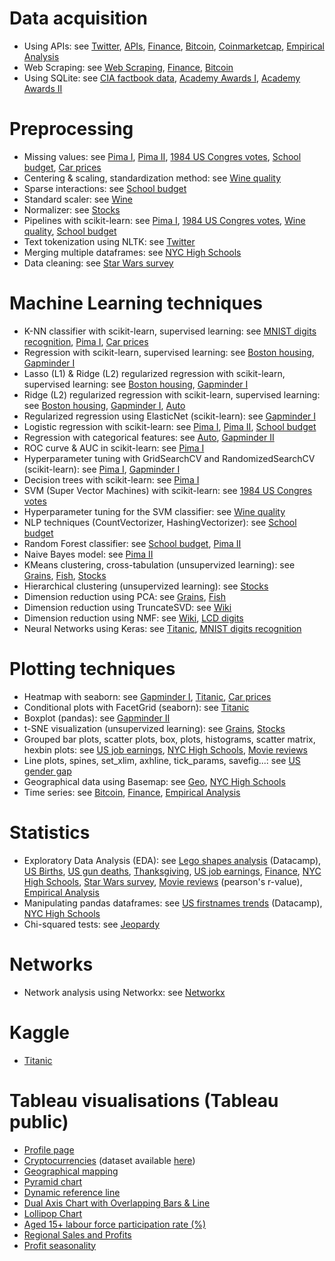 # Data acquisition
- Using APIs: see [Twitter](Twitter/Twitter%20Data%20Mining.ipynb), [APIs](API-WebScraping/Data%20Acquisition%20Using%20APIs.ipynb), [Finance](Finance/Managing%20Financial%20Data.ipynb), [Bitcoin](Bitcoin/Analysis.ipynb), [Coinmarketcap](https://data.world/cnoza/cryptocurrencies), [Empirical Analysis](Finance/Empirical_Analysis.ipynb)
- Web Scraping: see [Web Scraping](API-WebScraping/Data%20Acquisition%20Using%20Web%20Scraping.ipynb), [Finance](Finance/Managing%20Financial%20Data.ipynb), [Bitcoin](Bitcoin/Analysis.ipynb)
- Using SQLite: see [CIA factbook data](CIA%20factbook%20data/Basics.ipynb), [Academy Awards I](Academy%20Awards%20(part%201)/Basics.ipynb), [Academy Awards II](Academy%20Awards%20(part%202)/Basics.ipynb)

# Preprocessing
- Missing values: see [Pima I](PIMA%20Indians/K-NN%20classifier%20diabetes.ipynb), [Pima II](PIMA%20Indians/Pima%20prediction.ipynb), [1984 US Congres votes](1984%20US%20Congres%20votes/Supervised%20Learning%20with%20scikit-learn.ipynb), [School budget](School%20budget/School%20budget.ipynb), [Car prices](Car%20prices/Basics.ipynb)
- Centering & scaling, standardization method: see [Wine quality](Wine/Wine.ipynb)
- Sparse interactions: see [School budget](School%20budget/School%20budget.ipynb)
- Standard scaler: see [Wine](Wine/KMeans.ipynb)
- Normalizer: see [Stocks](Stocks/KMeans.ipynb)
- Pipelines with scikit-learn: see [Pima I](PIMA%20Indians/K-NN%20classifier%20diabetes.ipynb), [1984 US Congres votes](1984%20US%20Congres%20votes/Supervised%20Learning%20with%20scikit-learn.ipynb), [Wine quality](Wine/Wine.ipynb), [School budget](School%20budget/School%20budget.ipynb)
- Text tokenization using NLTK: see [Twitter](Twitter/Twitter%20Data%20Mining.ipynb)
- Merging multiple dataframes: see [NYC High Schools](NYC%20High%20Schools/Schools.ipynb)
- Data cleaning: see [Star Wars survey](StarWars/Analysis.ipynb)

# Machine Learning techniques
- K-NN classifier with scikit-learn, supervised learning: see [MNIST digits recognition](MNIST%20digits%20recognition/K-NN%20classifier%20with%20scikit-learn%20(supervised%20learning).ipynb), [Pima I](PIMA%20Indians/K-NN%20classifier%20diabetes.ipynb), [Car prices](Car%20prices/Basics.ipynb)
- Regression with scikit-learn, supervised learning: see [Boston housing](Boston%20housing/Regression%20with%20scikit-learn%20(supervised%20learning).ipynb), [Gapminder I](Gapminder/Regression%20with%20scikit-learn%20(supervised%20learning).ipynb)
- Lasso (L1) & Ridge (L2) regularized regression with scikit-learn, supervised learning: see [Boston housing](Boston%20housing/Regression%20with%20scikit-learn%20(supervised%20learning).ipynb), [Gapminder I](Gapminder/Regression%20with%20scikit-learn%20(supervised%20learning).ipynb)
- Ridge (L2) regularized regression with scikit-learn, supervised learning: see [Boston housing](Boston%20housing/Regression%20with%20scikit-learn%20(supervised%20learning).ipynb), [Gapminder I](Gapminder/Regression%20with%20scikit-learn%20(supervised%20learning).ipynb), [Auto](Automobile/Data%20Preprocessing.ipynb)
- Regularized regression using ElasticNet (scikit-learn): see [Gapminder I](Gapminder/Regression%20with%20scikit-learn%20(supervised%20learning).ipynb)
- Logistic regression with scikit-learn: see [Pima I](PIMA%20Indians/K-NN%20classifier%20diabetes.ipynb), [Pima II](PIMA%20Indians/Pima%20prediction.ipynb), [School budget](School%20budget/School%20budget.ipynb)
- Regression with categorical features: see [Auto](Automobile/Data%20Preprocessing.ipynb), [Gapminder II](Gapminder/Regression%20with%20categorical%20features.ipynb)
- ROC curve & AUC in scikit-learn: see [Pima I](PIMA%20Indians/K-NN%20classifier%20diabetes.ipynb)
- Hyperparameter tuning with GridSearchCV and RandomizedSearchCV (scikit-learn): see [Pima I](PIMA%20Indians/K-NN%20classifier%20diabetes.ipynb), [Gapminder I](Gapminder/Regression%20with%20scikit-learn%20(supervised%20learning).ipynb)
- Decision trees with scikit-learn: see [Pima I](PIMA%20Indians/K-NN%20classifier%20diabetes.ipynb)
- SVM (Super Vector Machines) with scikit-learn: see [1984 US Congres votes](1984%20US%20Congres%20votes/Supervised%20Learning%20with%20scikit-learn.ipynb)
- Hyperparameter tuning for the SVM classifier: see [Wine quality](Wine/Wine.ipynb)
- NLP techniques (CountVectorizer, HashingVectorizer): see [School budget](School%20budget/School%20budget.ipynb)
- Random Forest classifier: see [School budget](School%20budget/School%20budget.ipynb), [Pima II](PIMA%20Indians/Pima%20prediction.ipynb)
- Naive Bayes model: see [Pima II](PIMA%20Indians/Pima%20prediction.ipynb)
- KMeans clustering, cross-tabulation (unsupervized learning): see [Grains](Grains/KMeans.ipynb), [Fish](Fish/KMeans.ipynb), [Stocks](Stocks/KMeans.ipynb)
- Hierarchical clustering (unsupervized learning): see [Stocks](Stocks/KMeans.ipynb)
- Dimension reduction using PCA: see [Grains](Grains/KMeans.ipynb), [Fish](Fish/KMeans.ipynb)
- Dimension reduction using TruncateSVD: see [Wiki](Wikipedia%20articles/Analysis.ipynb)
- Dimension reduction using NMF: see [Wiki](Wikipedia%20articles/Analysis.ipynb), [LCD digits](LCD%20digits/LCD%20digits.ipynb)
- Neural Networks using Keras: see [Titanic](Titanic/Titanic.ipynb), [MNIST digits recognition](MNIST%20digits%20recognition/K-NN%20classifier%20with%20scikit-learn%20(supervised%20learning).ipynb)

# Plotting techniques
- Heatmap with seaborn: see [Gapminder I](Gapminder/Regression%20with%20scikit-learn%20(supervised%20learning).ipynb), [Titanic](Titanic/Titanic.ipynb), [Car prices](Car%20prices/Basics.ipynb)
- Conditional plots with FacetGrid (seaborn): see [Titanic](Titanic/Titanic.ipynb)
- Boxplot (pandas): see [Gapminder II](Gapminder/Regression%20with%20categorical%20features.ipynb)
- t-SNE visualization (unsupervized learning): see [Grains](Grains/KMeans.ipynb), [Stocks](Stocks/KMeans.ipynb)
- Grouped bar plots, scatter plots, box, plots, histograms, scatter matrix, hexbin plots: see [US job earnings](US%20job%20earnings/Basics.ipynb), [NYC High Schools](NYC%20High%20Schools/Schools.ipynb), [Movie reviews](Movie%20reviews/Basics.ipynb)
- Line plots, spines, set_xlim, axhline, tick_params, savefig...: see [US gender gap](US%20gender%20gaps/Basics.ipynb)
- Geographical data using Basemap: see [Geo](Geo/Visualizing%20Geographical%20Data.ipynb), [NYC High Schools](NYC%20High%20Schools/Schools.ipynb)
- Time series: see [Bitcoin](Bitcoin/Analysis.ipynb), [Finance](Finance/Managing%20Financial%20Data.ipynb), [Empirical Analysis](Finance/Empirical_Analysis.ipynb)

# Statistics
- Exploratory Data Analysis (EDA): see [Lego shapes analysis](Lgos/Legos.ipynb) (Datacamp), [US Births](US%20Births/Basics.ipynb), [US gun deaths](US%20gun%20deaths/Basics.ipynb), [Thanksgiving](Thanksgiving/Basics.ipynb), [US job earnings](US%20job%20earnings/Basics.ipynb), [Finance](Finance/Managing%20Financial%20Data.ipynb), [NYC High Schools](NYC%20High%20Schools/Schools.ipynb), [Star Wars survey](StarWars/Analysis.ipynb), [Movie reviews](Movie%20reviews/Basics.ipynb) (pearson's r-value), [Empirical Analysis](Finance/Empirical_Analysis.ipynb)
- Manipulating pandas dataframes: see [US firstnames trends](NamesAnalysis/NamesAnalysis.ipynb) (Datacamp), [NYC High Schools](NYC%20High%20Schools/Schools.ipynb)
- Chi-squared tests: see [Jeopardy](Jeopardy/Basics.ipynb)

# Networks
- Network analysis using Networkx: see [Networkx](Networks/NetworkX.ipynb)

# Kaggle
- [Titanic](Titanic/Titanic.ipynb)

# Tableau visualisations (Tableau public)
- [Profile page](https://public.tableau.com/profile/christophe.nozaradan)
- [Cryptocurrencies](https://public.tableau.com/profile/christophe.nozaradan#!/vizhome/Cryptocurrencies_0/Dashboard1) (dataset available [here](https://data.world/cnoza/cryptocurrencies))
- [Geographical mapping](https://public.tableau.com/profile/christophe.nozaradan#!/vizhome/Geographicalmapping/Dashboard1)
- [Pyramid chart](https://public.tableau.com/profile/christophe.nozaradan#!/vizhome/Pyramidchart/Dashboard1)
- [Dynamic reference line](https://public.tableau.com/profile/christophe.nozaradan#!/vizhome/ActualForecast/Dashboard1)
- [Dual Axis Chart with Overlapping Bars & Line](https://public.tableau.com/profile/christophe.nozaradan#!/vizhome/Combinationchartwithoverlappingbarsline/Dashboard1)
- [Lollipop Chart](https://public.tableau.com/profile/christophe.nozaradan#!/vizhome/LollipopChart_15/Dashboard1)
- [Aged 15+ labour force participation rate (%)](https://public.tableau.com/profile/christophe.nozaradan#!/vizhome/Aged15labourforceparticipationrate/Dashboard1)
- [Regional Sales and Profits](https://public.tableau.com/profile/christophe.nozaradan#!/vizhome/RegionalSalesandProfits_594/ImproveProfitsintheSouth)
- [Profit seasonality](https://public.tableau.com/profile/christophe.nozaradan#!/vizhome/Tutorial-Data-World/ProfitSeasonality)